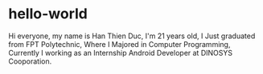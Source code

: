 # hello-world
Hi everyone, my name is Han Thien Duc, I'm 21 years old, I Just graduated from FPT Polytechnic, Where I Majored in Computer Programming, Currently I working as an Internship Android Developer at DINOSYS Cooporation.


